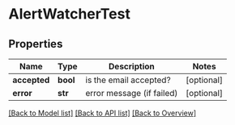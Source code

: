 # AlertWatcherTest

## Properties
Name | Type | Description | Notes
------------ | ------------- | ------------- | -------------
**accepted** | **bool** | is the email accepted? | [optional] 
**error** | **str** | error message (if failed) | [optional] 

[[Back to Model list]](index.md#documentation-for-models) [[Back to API list]](index.md#endpoint-properties) [[Back to Overview]](index.md)


